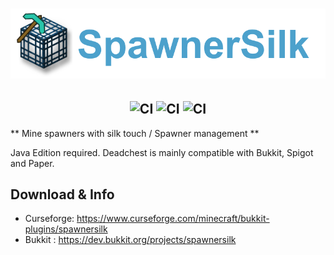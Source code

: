 <h1  align="center">
    <img src="spawnersilk-logo.png" alt="SpawnerSilk" width="800" /><br>
</h1>

<h2  align="center">
    <img src="https://circleci.com/gh/apavarino/SpawnerSilk.svg?style=shield" alt="CI"/>
    <img src="https://img.shields.io/github/license/apavarino/spawnersilk" alt="CI"/>
    <img src="https://img.shields.io/github/last-commit/apavarino/spawnersilk" alt="CI"/> 
</h2>


** Mine spawners with silk touch / Spawner management **

Java Edition required. Deadchest is mainly compatible with Bukkit, Spigot and Paper.

## Download & Info

* Curseforge: https://www.curseforge.com/minecraft/bukkit-plugins/spawnersilk
* Bukkit : https://dev.bukkit.org/projects/spawnersilk
